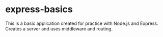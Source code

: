 # express-basics

This is a basic application created for practice with Node.js and Express. Creates a server and uses middleware and routing.